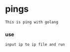 # pings 
```cassandraql
This is ping with golang 
```

### use
```cassandraql
input ip to ip file and run 
```


 